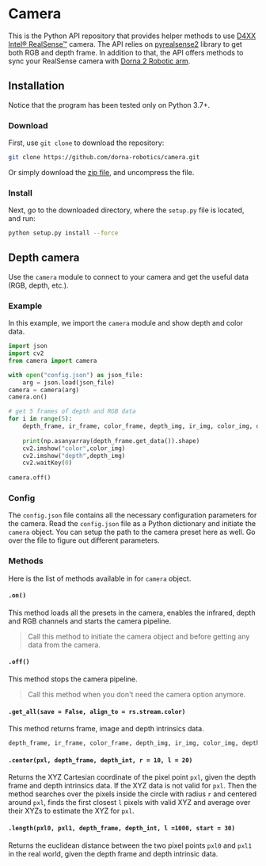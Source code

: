 # Camera 
This is the Python API repository that provides helper methods to use [D4XX Intel® RealSense™][realsense] camera. The API relies on [pyrealsense2][pyrealsense] library to get both RGB and depth frame. In addition to that, the API offers methods to sync your RealSense camera with [Dorna 2 Robotic arm][dorna].


## Installation
Notice that the program has been tested only on Python 3.7+.

### Download
First, use `git clone` to download the repository:  
```bash
git clone https://github.com/dorna-robotics/camera.git
```
Or simply download the [zip file](https://github.com/dorna-robotics/camera/archive/master.zip), and uncompress the file.  

### Install
Next, go to the downloaded directory, where the `setup.py` file is located, and run:
```bash
python setup.py install --force
```

## Depth camera
Use the `camera` module to connect to your camera and get the useful data (RGB, depth, etc.).

### Example
In this example, we import the `camera` module and show depth and color data.
``` python
import json
import cv2
from camera import camera

with open("config.json") as json_file:
    arg = json.load(json_file)
camera = camera(arg)
camera.on()

# get 5 frames of depth and RGB data
for i in range(5):
    depth_frame, ir_frame, color_frame, depth_img, ir_img, color_img, depth_int = camera.get_all()
    
    print(np.asanyarray(depth_frame.get_data()).shape)   
    cv2.imshow("color",color_img) 
    cv2.imshow("depth",depth_img)
    cv2.waitKey(0)             
    
camera.off()
```  
### Config
The `config.json` file contains all the necessary configuration parameters for the camera. Read the `config.json` file as a Python dictionary and initiate the `camera` object. You can setup the path to the camera preset here as well. Go over the file to figure out different parameters.

### Methods
Here is the list of methods available in for `camera` object.

#### `.on()`
This method loads all the presets in the camera, enables the infrared, depth and RGB channels and starts the camera pipeline. 
> Call this method to initiate the camera object and before getting any data from the camera. 

#### `.off()`  
This method stops the camera pipeline. 
> Call this method when you don't need the camera option anymore.

#### `.get_all(save = False, align_to = rs.stream.color)`
This method returns frame, image and depth intrinsics data. 
```python
depth_frame, ir_frame, color_frame, depth_img, ir_img, color_img, depth_int = camera.get_all()
```

#### `.center(pxl, depth_frame, depth_int, r = 10, l = 20)`
Returns the XYZ Cartesian coordinate of the pixel point `pxl`, given the depth frame and depth intrinsics data. If the XYZ data is not valid for `pxl`. Then the method searches over the pixels inside the circle with radius `r`  and centered around `pxl`, finds the first closest `l` pixels with valid XYZ and average over their XYZs to estimate the XYZ for `pxl`. 

#### `.length(pxl0, pxl1, depth_frame, depth_int, l =1000, start = 30)`
Returns the euclidean distance between the two pixel points `pxl0` and `pxl1` in the real world, given the depth frame and depth intrinsic data.

[dorna]: https://dorna.ai
[realsense]: https://www.intelrealsense.com
[pyrealsense]: https://github.com/IntelRealSense/librealsense